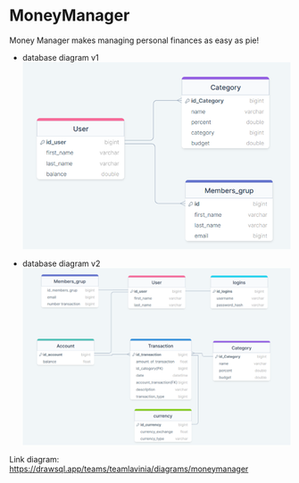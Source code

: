 # MoneyManager
Money Manager makes managing personal finances as easy as pie!


* database diagram v1
![db diagram](images/db_diagram.png)


* database diagram v2
![db diagram2](images/db_v2.png)




Link diagram: https://drawsql.app/teams/teamlavinia/diagrams/moneymanager
